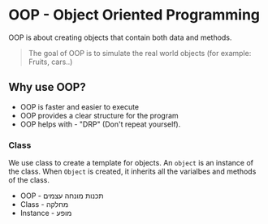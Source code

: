 # OOP - Object Oriented Programming

OOP is about creating objects that contain both data and methods. 

> The goal of OOP is to simulate the real world objects (for example: Fruits, cars..)

## Why use OOP?
* OOP is faster and easier to execute
* OOP provides a clear structure for the program
* OOP helps with - "DRP" (Don't repeat yourself). 

### Class 
We use class to create a template for objects. 
An `object` is an instance of the class. 
When `Object` is created, it inherits all the varialbes and methods of the class. 

* OOP - תכנות מונחה עצמים
* Class - מחלקה
* Instance - מופע